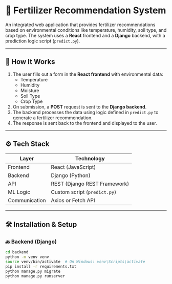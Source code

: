 # 🌱 Fertilizer Recommendation System

An integrated web application that provides fertilizer recommendations based on environmental conditions like temperature, humidity, soil type, and crop type. The system uses a **React** frontend and a **Django** backend, with a prediction logic script (`predict.py`).

---

## 🧠 How It Works

1. The user fills out a form in the **React frontend** with environmental data:
   - Temperature
   - Humidity
   - Moisture
   - Soil Type
   - Crop Type
2. On submission, a **POST** request is sent to the **Django backend**.
3. The backend processes the data using logic defined in `predict.py` to generate a fertilizer recommendation.
4. The response is sent back to the frontend and displayed to the user.

---

## ⚙️ Tech Stack

| Layer     | Technology   |
|-----------|--------------|
| Frontend  | React (JavaScript) |
| Backend   | Django (Python)    |
| API       | REST (Django REST Framework) |
| ML Logic  | Custom script (`predict.py`) |
| Communication | Axios or Fetch API |

---

## 🛠️ Installation & Setup

### 🔙 Backend (Django)

```bash
cd backend
python -m venv venv
source venv/bin/activate  # On Windows: venv\Scripts\activate
pip install -r requirements.txt
python manage.py migrate
python manage.py runserver
